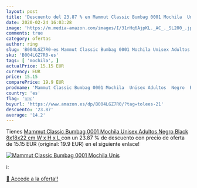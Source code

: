 ```yaml
---
layout: post
title: 'Descuento del 23.87 % en Mammut Classic Bumbag 0001 Mochila  Unis'
date: 2020-02-24 16:03:28
image: 'https://m.media-amazon.com/images/I/31rHq6AjpKL._AC_._SL200_.jpg'
comments: true
category: ofertas
author: ring
slug: 'B004LGZ7R0-es Mammut Classic Bumbag 0001 Mochila Unisex Adultos Negro...'
sku: 'B004LGZ7R0-es'
tags: [ 'mochila', ]
actualPrice: 15.15 EUR
currency: EUR
price: 15.15
comparePrice: 19.9 EUR
prodname: 'Mammut Classic Bumbag 0001 Mochila  Unisex Adultos  Negro  Black   8x18x22 cm  W x H x L '
country: 'es'
flag: '🇪🇸'
buyurl: 'https://www.amazon.es/dp/B004LGZ7R0/?tag=tolees-21'
descuento: '23.87'
average: '14.2'
---
```


Tienes [Mammut Classic Bumbag 0001 Mochila  Unisex Adultos  Negro  Black   8x18x22 cm  W x H x L ](https://www.amazon.es/dp/B004LGZ7R0/?tag=tolees-21) con un 23.87 % de descuento con precio de oferta de 15.15 EUR (original: 19.9 EUR) en el siguiente enlace!

[![Mammut Classic Bumbag 0001 Mochila  Unis](https://m.media-amazon.com/images/I/31rHq6AjpKL._AC_._SL200_.jpg)](https://www.amazon.es/dp/B004LGZ7R0/?tag=tolees-21)

ℹ️:


[🛒 Accede a la oferta!!](https://www.amazon.es/dp/B004LGZ7R0/?tag=tolees-21)
